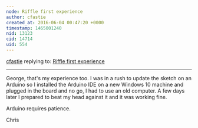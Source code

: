 ```yaml
---
node: Riffle first experience
author: cfastie
created_at: 2016-06-04 00:47:20 +0000
timestamp: 1465001240
nid: 13123
cid: 14714
uid: 554
---
```




[cfastie](../profile/cfastie) replying to: [Riffle first experience](../notes/ggallant/05-18-2016/riffle-first-experience)

----
George, that's my experience too. I was in a rush to update the sketch on an Arduino so I installed the Arduino IDE on a new Windows 10 machine and plugged in the board and no go, I had to use an old computer. A few days later I prepared to beat my head against it and it was working fine. 

Arduino requires patience.

Chris